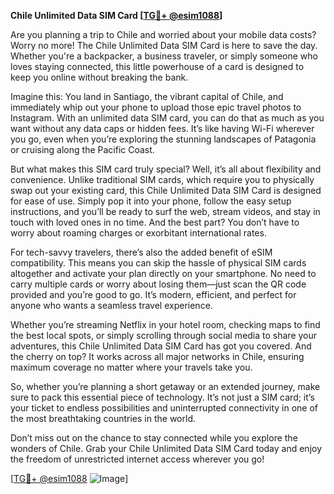 **Chile Unlimited Data SIM Card [[TG💪+ @esim1088](https://t.me/s/esim1088)]**

Are you planning a trip to Chile and worried about your mobile data costs? Worry no more! The Chile Unlimited Data SIM Card is here to save the day. Whether you're a backpacker, a business traveler, or simply someone who loves staying connected, this little powerhouse of a card is designed to keep you online without breaking the bank.

Imagine this: You land in Santiago, the vibrant capital of Chile, and immediately whip out your phone to upload those epic travel photos to Instagram. With an unlimited data SIM card, you can do that as much as you want without any data caps or hidden fees. It’s like having Wi-Fi wherever you go, even when you’re exploring the stunning landscapes of Patagonia or cruising along the Pacific Coast.

But what makes this SIM card truly special? Well, it’s all about flexibility and convenience. Unlike traditional SIM cards, which require you to physically swap out your existing card, this Chile Unlimited Data SIM Card is designed for ease of use. Simply pop it into your phone, follow the easy setup instructions, and you’ll be ready to surf the web, stream videos, and stay in touch with loved ones in no time. And the best part? You don’t have to worry about roaming charges or exorbitant international rates.

For tech-savvy travelers, there’s also the added benefit of eSIM compatibility. This means you can skip the hassle of physical SIM cards altogether and activate your plan directly on your smartphone. No need to carry multiple cards or worry about losing them—just scan the QR code provided and you’re good to go. It’s modern, efficient, and perfect for anyone who wants a seamless travel experience.

Whether you’re streaming Netflix in your hotel room, checking maps to find the best local spots, or simply scrolling through social media to share your adventures, this Chile Unlimited Data SIM Card has got you covered. And the cherry on top? It works across all major networks in Chile, ensuring maximum coverage no matter where your travels take you.

So, whether you’re planning a short getaway or an extended journey, make sure to pack this essential piece of technology. It’s not just a SIM card; it’s your ticket to endless possibilities and uninterrupted connectivity in one of the most breathtaking countries in the world.

Don’t miss out on the chance to stay connected while you explore the wonders of Chile. Grab your Chile Unlimited Data SIM Card today and enjoy the freedom of unrestricted internet access wherever you go!

[[TG💪+ @esim1088](https://t.me/s/esim1088) ![Image](https://i.postimg.cc/Y0z9fWf4/image.png)]